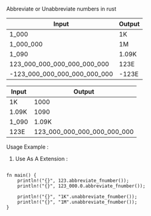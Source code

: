 Abbreviate or Unabbreviate numbers in rust


|     Input                   |    Output    |
|-----------------------------|--------------|
|         1_000               |     1K       |
|         1_000_000           |     1M       |
|         1_090               |     1.09K    |
| 123_000_000_000_000_000_000 |     123E     |
| -123_000_000_000_000_000_000 |     -123E     |



|     Input                   |    Output    |
|-----------------------------|--------------|
|         1K               |     1000       |
|         1.09K           |     1090      |
|         1_090               |     1.09K    |
|      123E     |123_000_000_000_000_000_000|


Usage Example :

1. Use As A Extension : 
```

fn main() {
    println!("{}", 123.abbreviate_fnumber());
    println!("{}", 123_000.0.abbreviate_fnumber());

    println!("{}", "1K".unabbreviate_fnumber());
    println!("{}", "1M".unabbreviate_fnumber());
}

```
